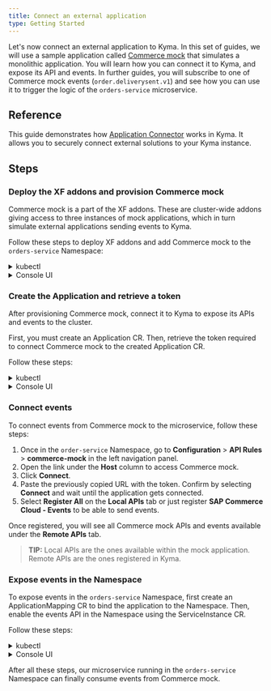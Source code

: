 ```yaml
---
title: Connect an external application
type: Getting Started
---
```


Let's now connect an external application to Kyma. In this set of guides, we will use a sample application called [Commerce mock](https://github.com/SAP-samples/xf-addons/tree/master/addons/commerce-mock-0.1.0) that simulates a monolithic application. You will learn how you can connect it to Kyma, and expose its API and events. In further guides, you will subscribe to one of Commerce mock events (`order.deliverysent.v1`) and see how you can use it to trigger the logic of the `orders-service` microservice.  

## Reference

This guide demonstrates how [Application Connector](/components/application-connector/) works in Kyma. It allows you to securely connect external solutions to your Kyma instance.

## Steps

### Deploy the XF addons and provision Commerce mock

Commerce mock is a part of the XF addons. These are cluster-wide addons giving access to three instances of mock applications, which in turn simulate external applications sending events to Kyma.

Follow these steps to deploy XF addons and add Commerce mock to the `orders-service` Namespace:

<div tabs name="provision-mock" group="connect-external-application">
  <details>
  <summary label="kubectl">
  kubectl
  </summary>

1. Provision an [AddonsConfiguration custom resource (CR)](/components/helm-broker/#custom-resource-addons-configuration) with the mock application set:

  ```yaml
  cat <<EOF | kubectl apply -f  -
  apiVersion: addons.kyma-project.io/v1alpha1
  kind: AddonsConfiguration
  metadata:
    name: xf-mocks
    namespace: orders-service
  spec:
    repositories:
      - url: github.com/sap/xf-addons/addons/index.yaml
  EOF
  ```

   > **NOTE:** The `index.yaml` file is a manifest for APIs of SAP Marketing Cloud, SAP Cloud for Customer, and SAP Commerce Cloud applications.

2. Check that the AddonsConfiguration CR was created. This is indicated by the phase `Ready`:

  ```bash
  kubectl get addonsconfigurations xf-mocks -n orders-service -o=jsonpath="{.status.phase}"
  ```

3. Create a ServiceInstance CR with Commerce mock:

  ```yaml
  cat <<EOF | kubectl apply -f -
  apiVersion: servicecatalog.k8s.io/v1beta1
  kind: ServiceInstance
  metadata:
    name: commerce-mock
    namespace: orders-service
  spec:
    serviceClassExternalName: commerce-mock
    servicePlanExternalName: default
  EOF
  ```

4. Check that the ServiceInstance CR was created. This is indicated by the last condition in the CR status equal to `Ready True`:

   ```bash
   kubectl get serviceinstance commerce-mock -n orders-service -o=jsonpath="{range .status.conditions[*]}{.type}{'\t'}{.status}{'\n'}{end}"
   ```
   </details>
   <details>
   <summary label="console-ui">
   Console UI
   </summary>

1. Switch to the `orders-service` Namespace. In the left navigation panel, go to **Configuration** > **Addons**.
2. Select **Add New Configuration**.
3. Once the new box opens up, enter `github.com/sap/xf-addons/addons/index.yaml` in the **Urls** field. Change the addon name to `xf-mocks`.

   > **NOTE:** The `index.yaml` file is a manifest for APIs of SAP Marketing Cloud, SAP Cloud for Customer, and SAP Commerce Cloud applications.

4. **Add** the configuration.
5. Wait for the addon to have the status `READY`.
6. In the left navigation panel, go to **Service Management** > **Catalog**.
7. Switch to the **Add-Ons** tab and select **[Preview] SAP Commerce Cloud - Mock** as the application to provision.

 > **TIP:** You can also use the search bar in the upper right corner of the Console UI to find Commerce mock.

8. Click **Add once** to deploy the application in the `orders-service` Namespace. Leave the `default` plan. Change the name to `commerce-mock`.
9. Select **Create** to confirm the changes.

You will be redirected to the **Catalog Management** > **Instances** > **commerce-mock** view. Wait for it to have the status `RUNNING`.

When Commerce mock is provisioned, a corresponding API Rule is automatically created. When you go to the **API Rules** view in the `orders-service` Namespace and select `commerce-mock`, you will see the direct link to it under **Host**.

</details>
</div>

### Create the Application and retrieve a token

After provisioning Commerce mock, connect it to Kyma to expose its APIs and events to the cluster.

First, you must create an Application CR. Then, retrieve the token required to connect Commerce mock to the created Application CR.

Follow these steps:

<div tabs name="create-application" group="connect-external-application">
  <details>
  <summary label="kubectl">
  kubectl
  </summary>

1. Apply the [Application CR](/components/application-connector/#custom-resource-application) definition to the cluster:

  ```yaml
  cat <<EOF | kubectl apply -f -
  apiVersion: applicationconnector.kyma-project.io/v1alpha1
  kind: Application
  metadata:
    name: commerce-mock
  spec:
    description: "Application for Commerce mock"
    labels:
      app: orders-service
      example: orders-service
  EOF
  ```

2. Check that the Application CR was created. This is indicated by the status `deployed`:

   ```bash
   kubectl get application commerce-mock -o=jsonpath="{.status.installationStatus.status}"
   ```
3. Get a token required to connect Commerce mock to the Application CR. To do that, create a [TokenRequest CR](/components/application-connector/#custom-resource-token-request). The CR name must match the name of the application for which you want to get the configuration details. Run this command:

  ```yaml
  cat <<EOF | kubectl apply -f -
  apiVersion: applicationconnector.kyma-project.io/v1alpha1
  kind: TokenRequest
  metadata:
    name: commerce-mock
  EOF
  ```

4. Fetch the TokenRequest CR you created to get the configuration URL with the token from the status section:

   ```bash
   kubectl get tokenrequest commerce-mock -o=jsonpath="{.status.url}"
   ```
   >**NOTE:** If the response doesn't contain any content, wait for a few moments and run the command again.

   The system returns a response similar to this one:

   ```bash
   https://connector-service.{CLUSTER_DOMAIN}/v1/applications/signingRequests/info?token=h31IwJiLNjnbqIwTPnzLuNmFYsCZeUtVbUvYL2hVNh6kOqFlW9zkHnzxYFCpCExBZ_voGzUo6IVS_ExlZd4muQ==
   ```

   Save this URL with the token to the clipboard, as you will need it in the next steps.

   > **CAUTION:** The token included in the output is valid for 5 minutes.

  </details>
  <details>
  <summary label="console-ui">
  Console UI
  </summary>

1. Return to the general view in the Console UI by selecting **Back to Namespaces**.
2. Go to **Integration** > **Applications/Systems** and select **Create Application**.
3. Set the application's name to `commerce-mock` and select **Create** to confirm the changes.

  Wait for the application to have the status `SERVING`.

4. Open the newly created application and select **Connect Application**.
5. Copy the whole URL string with the token by clicking **Copy to Clipboard** and select **OK** to close the pop-up box.

  > **CAUTION:** The token included in the URL is valid for 5 minutes.

</details>
</div>

### Connect events

To connect events from Commerce mock to the microservice, follow these steps:  

1. Once in the `order-service` Namespace, go to **Configuration** > **API Rules** > **commerce-mock** in the left navigation panel.
2. Open the link under the **Host** column to access Commerce mock.
3. Click **Connect**.
4. Paste the previously copied URL with the token. Confirm by selecting **Connect** and wait until the application gets connected.
5. Select **Register All** on the **Local APIs** tab or just register **SAP Commerce Cloud - Events** to be able to send events.

Once registered, you will see all Commerce mock APIs and events available under the **Remote APIs** tab.

> **TIP:** Local APIs are the ones available within the mock application. Remote APIs are the ones registered in Kyma.

### Expose events in the Namespace

To expose events in the `orders-service` Namespace, first create an ApplicationMapping CR to bind the application to the Namespace. Then, enable the events API in the Namespace using the ServiceInstance CR.

Follow these steps:

<div tabs name="expose-events-in-namespace" group="connect-external-application">
  <details>
  <summary label="kubectl">
  kubectl
  </summary>

1. Create an [ApplicationMapping CR](/components/application-connector/#custom-resource-application-mapping) and apply it to the cluster:

  ```yaml
  cat <<EOF | kubectl apply -f -
  apiVersion: applicationconnector.kyma-project.io/v1alpha1
  kind: ApplicationMapping
  metadata:
    name: commerce-mock
    namespace: orders-service
  EOF
  ```

2. List the available ServiceClass CRs in the `orders-service` Namespace:

   ```bash
   kubectl get serviceclasses -n orders-service
   ```
   Under the `EXTERNAL-NAME` column, find one with the `sap-commerce-cloud-events-*` prefix. Copy the full `EXTERNAL NAME` to an environment variable. See the example:

   ```bash
   export EVENTS_EXTERNAL_NAME="sap-commerce-cloud-events-58d21"
   ```

3. Enable the events in the `orders-service` Namespace by creating a ServiceInstance CR:

  ```yaml
  cat <<EOF | kubectl apply -f -
  apiVersion: servicecatalog.k8s.io/v1beta1
  kind: ServiceInstance
  metadata:
    name: commerce-mock-events
    namespace: orders-service
  spec:
    serviceClassExternalName: $EVENTS_EXTERNAL_NAME
    servicePlanExternalName: default
  EOF
  ```

4. Check that the ServiceInstance CR was created. This is indicated by the last condition in the CR status equal to `Ready True`:

   ```bash
   kubectl get serviceinstance commerce-mock-events -n orders-service -o=jsonpath="{range .status.conditions[*]}{.type}{'\t'}{.status}{'\n'}{end}"
   ```

  </details>
  <details>
  <summary label="console-ui">
  Console UI
  </summary>

1. Back in the Console UI, go to **Integration** > **Applications/Systems** > **commerce-mock**.

2. Select **Create Binding** to bind the application to the Namespace in which you will later enable the APIs provided by Commerce mock.

3. Select the `orders-service` Namespace and click **Create**.

4. Go to the `orders-service` Namespace view and navigate to **Service Management** > **Catalog**. Once on the **Services** tab, find **SAP Commerce Cloud - Events** and select it.

   > **TIP:** You can also use the search bar in the upper right corner.

5. Select **Add once** to add the service to the Namespace.

6. When a box pops up, change **Name** to `commerce-mock-events`. Confirm the changes by selecting **Create**.

This way you enabled the events in the Namespace.

You will be redirected to the **Catalog Management** > **Instances** > **commerce-mock-events** view. Wait for the events API to have the status `RUNNING`.

</details>
</div>

After all these steps, our microservice running in the `orders-service` Namespace can finally consume events from Commerce mock.

